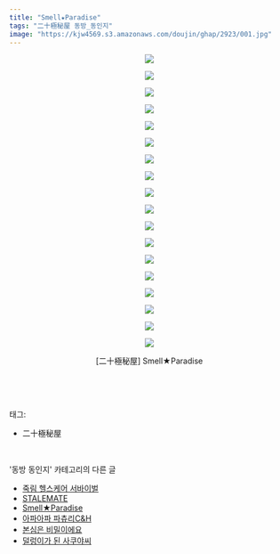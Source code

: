 ```yaml
---
title: "Smell★Paradise"
tags: "二十極秘屋 동방_동인지"
image: "https://kjw4569.s3.amazonaws.com/doujin/ghap/2923/001.jpg"
---
```

<div class="article">
<p style="text-align: center; clear: none; float: none;"><img src="{{ site.imgserver3 }}/ghap/2923/001.jpg"/></p>
<p style="text-align: center; clear: none; float: none;"><img src="{{ site.imgserver3 }}/ghap/2923/002.jpg"/></p>
<p style="text-align: center; clear: none; float: none;"><img src="{{ site.imgserver3 }}/ghap/2923/003.jpg"/></p>
<p style="text-align: center; clear: none; float: none;"><img src="{{ site.imgserver3 }}/ghap/2923/004.jpg"/></p>
<p style="text-align: center; clear: none; float: none;"><img src="{{ site.imgserver3 }}/ghap/2923/005.jpg"/></p>
<p style="text-align: center; clear: none; float: none;"><img src="{{ site.imgserver3 }}/ghap/2923/006.jpg"/></p>
<p style="text-align: center; clear: none; float: none;"><img src="{{ site.imgserver3 }}/ghap/2923/007.jpg"/></p>
<p style="text-align: center; clear: none; float: none;"><img src="{{ site.imgserver3 }}/ghap/2923/008.jpg"/></p>
<p style="text-align: center; clear: none; float: none;"><img src="{{ site.imgserver3 }}/ghap/2923/009.jpg"/></p>
<p style="text-align: center; clear: none; float: none;"><img src="{{ site.imgserver3 }}/ghap/2923/010.jpg"/></p>
<p style="text-align: center; clear: none; float: none;"><img src="{{ site.imgserver3 }}/ghap/2923/011.jpg"/></p>
<p style="text-align: center; clear: none; float: none;"><img src="{{ site.imgserver3 }}/ghap/2923/012.jpg"/></p>
<p style="text-align: center; clear: none; float: none;"><img src="{{ site.imgserver3 }}/ghap/2923/013.jpg"/></p>
<p style="text-align: center; clear: none; float: none;"><img src="{{ site.imgserver3 }}/ghap/2923/014.jpg"/></p>
<p style="text-align: center; clear: none; float: none;"><img src="{{ site.imgserver3 }}/ghap/2923/015.jpg"/></p>
<p style="text-align: center; clear: none; float: none;"><img src="{{ site.imgserver3 }}/ghap/2923/016.jpg"/></p>
<p style="text-align: center; clear: none; float: none;"><img src="{{ site.imgserver3 }}/ghap/2923/017.jpg"/></p>
<p style="text-align: center; clear: none; float: none;"><img src="{{ site.imgserver3 }}/ghap/2923/018.jpg"/></p>
<p style="text-align: center; clear: none; float: none;">[二十極秘屋] Smell★Paradise</p>
<p><br/></p>
</div><br/>
<div class="tagTrail">
<p>태그: </p>
<ul>
<li>二十極秘屋</li>
</ul>
</div><br/>
<div class="another">
<p>'동방 동인지' 카테고리의 다른 글</p>
<ul>
<li><a href="/ghap_2927">죽림 헬스케어 서바이벌</a></li>
<li><a href="/ghap_2924">STALEMATE</a></li>
<li><a href="/ghap_2923">Smell★Paradise</a></li>
<li><a href="/ghap_2922">아파아파 파츄리C&amp;H</a></li>
<li><a href="/ghap_2917">본심은 비밀이에요</a></li>
<li><a href="/ghap_2914">덜렁이가 된 사쿠야씨</a></li>
</ul>
</div><br/>
<div class="cb_module cb_fluid">
<div class="cb_wrt cb_profile">
</div><!-- commentList close -->
</div><br/>
